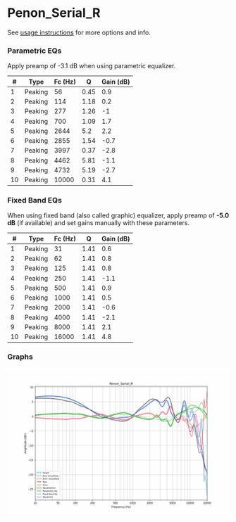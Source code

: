 # Penon_Serial_R
See [usage instructions](https://github.com/jaakkopasanen/AutoEq#usage) for more options and info.

### Parametric EQs
Apply preamp of -3.1 dB when using parametric equalizer.

|   # | Type    |   Fc (Hz) |    Q |   Gain (dB) |
|-----|---------|-----------|------|-------------|
|   1 | Peaking |        56 | 0.45 |         0.9 |
|   2 | Peaking |       114 | 1.18 |         0.2 |
|   3 | Peaking |       277 | 1.26 |        -1   |
|   4 | Peaking |       700 | 1.09 |         1.7 |
|   5 | Peaking |      2644 | 5.2  |         2.2 |
|   6 | Peaking |      2855 | 1.54 |        -0.7 |
|   7 | Peaking |      3997 | 0.37 |        -2.8 |
|   8 | Peaking |      4462 | 5.81 |        -1.1 |
|   9 | Peaking |      4732 | 5.19 |        -2.7 |
|  10 | Peaking |     10000 | 0.31 |         4.1 |

### Fixed Band EQs
When using fixed band (also called graphic) equalizer, apply preamp of **-5.0 dB** (if available) and set gains manually with these parameters.

|   # | Type    |   Fc (Hz) |    Q |   Gain (dB) |
|-----|---------|-----------|------|-------------|
|   1 | Peaking |        31 | 1.41 |         0.6 |
|   2 | Peaking |        62 | 1.41 |         0.8 |
|   3 | Peaking |       125 | 1.41 |         0.8 |
|   4 | Peaking |       250 | 1.41 |        -1.1 |
|   5 | Peaking |       500 | 1.41 |         0.9 |
|   6 | Peaking |      1000 | 1.41 |         0.5 |
|   7 | Peaking |      2000 | 1.41 |        -0.6 |
|   8 | Peaking |      4000 | 1.41 |        -2.1 |
|   9 | Peaking |      8000 | 1.41 |         2.1 |
|  10 | Peaking |     16000 | 1.41 |         4.8 |

### Graphs
![](./Penon_Serial_R.png)
